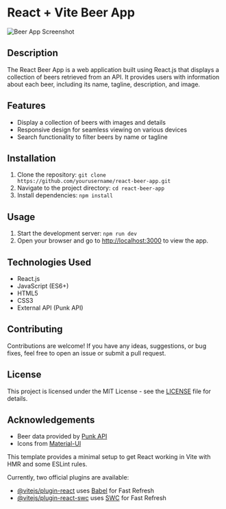 

# React + Vite Beer App

![Beer App Screenshot](/path/to/screenshot.png)

## Description

The React Beer App is a web application built using React.js that displays a collection of beers retrieved from an API. It provides users with information about each beer, including its name, tagline, description, and image.

## Features

- Display a collection of beers with images and details
- Responsive design for seamless viewing on various devices
- Search functionality to filter beers by name or tagline

## Installation

1. Clone the repository: `git clone https://github.com/yourusername/react-beer-app.git`
2. Navigate to the project directory: `cd react-beer-app`
3. Install dependencies: `npm install`

## Usage

1. Start the development server: `npm run dev`
2. Open your browser and go to [http://localhost:3000](http://localhost:3000) to view the app.

## Technologies Used

- React.js
- JavaScript (ES6+)
- HTML5
- CSS3
- External API (Punk API)

## Contributing

Contributions are welcome! If you have any ideas, suggestions, or bug fixes, feel free to open an issue or submit a pull request.

## License

This project is licensed under the MIT License - see the [LICENSE](LICENSE) file for details.

## Acknowledgements

- Beer data provided by [Punk API](https://punkapi.com/)
- Icons from [Material-UI](https://mui.com/)


This template provides a minimal setup to get React working in Vite with HMR and some ESLint rules.

Currently, two official plugins are available:

- [@vitejs/plugin-react](https://github.com/vitejs/vite-plugin-react/blob/main/packages/plugin-react/README.md) uses [Babel](https://babeljs.io/) for Fast Refresh
- [@vitejs/plugin-react-swc](https://github.com/vitejs/vite-plugin-react-swc) uses [SWC](https://swc.rs/) for Fast Refresh
